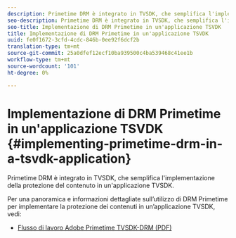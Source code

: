 ```yaml
---
description: Primetime DRM è integrato in TVSDK, che semplifica l'implementazione della protezione del contenuto in un'applicazione TVSDK.
seo-description: Primetime DRM è integrato in TVSDK, che semplifica l'implementazione della protezione del contenuto in un'applicazione TVSDK.
seo-title: Implementazione di DRM Primetime in un'applicazione TSVDK
title: Implementazione di DRM Primetime in un'applicazione TSVDK
uuid: fe0f1672-3cfd-4cdc-846b-0ee92f6dcf2b
translation-type: tm+mt
source-git-commit: 25a0dfef12ecf10ba939500c4ba539468c41ee1b
workflow-type: tm+mt
source-wordcount: '101'
ht-degree: 0%

---
```



# Implementazione di DRM Primetime in un&#39;applicazione TSVDK {#implementing-primetime-drm-in-a-tsvdk-application}

Primetime DRM è integrato in TVSDK, che semplifica l&#39;implementazione della protezione del contenuto in un&#39;applicazione TVSDK.

Per una panoramica e informazioni dettagliate sull’utilizzo di DRM Primetime per implementare la protezione dei contenuti in un’applicazione TVSDK, vedi:

* [Flusso di lavoro  Adobe Primetime TVSDK-DRM (PDF)](https://helpx.adobe.com/content/dam/help/en/primetime/drm/drm_tvsdk_drm_workflow.pdf)